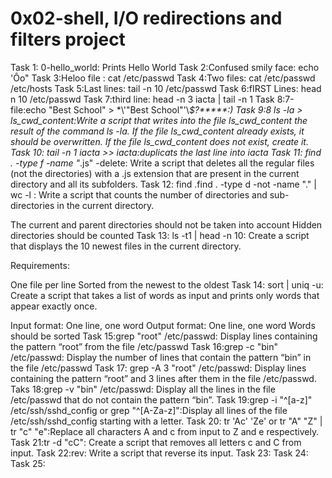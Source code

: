 # 0x02-shell, I/O redirections and filters project
Task 1: 0-hello_world: Prints Hello World
Task 2:Confused smily face: echo 'Ôo"
Task 3:Heloo file : cat /etc/passwd
Task 4:Two files: cat /etc/passwd /etc/hosts
Task 5:Last lines: tail -n 10 /etc/passwd
Task 6:fIRST Lines: head n 10 /etc/passwd
Task 7:third line: head -n 3 iacta | tail -n 1
Task 8:7-file:echo "Best School" > \*\\'"Best School"\'\\*$\?\*\*\*\*\*:)
Task 9:8 ls -la > ls_cwd_content:Write a script that writes into the file ls_cwd_content the result of the command ls -la. If the file ls_cwd_content already exists, it should be overwritten. If the file ls_cwd_content does not exist, create it.
Task 10: tail -n 1 iacta >> iacta:duplicats the last line into iacta
Task 11: find . -type f -name "*.js" -delete: Write a script that deletes all the regular files (not the directories) with a .js extension that are present in the current directory and all its subfolders.
Task 12: find .find . -type d -not -name "." | wc -l : Write a script that counts the number of directories and sub-directories in the current directory.

The current and parent directories should not be taken into account
Hidden directories should be counted
Task 13: ls -t1 | head -n 10: Create a script that displays the 10 newest files in the current directory.

Requirements:

One file per line
Sorted from the newest to the oldest
Task 14: sort | uniq -u: Create a script that takes a list of words as input and prints only words that appear exactly once.

Input format: One line, one word
Output format: One line, one word
Words should be sorted
Task 15:grep "root" /etc/passwd: Display lines containing the pattern “root” from the file /etc/passwd
Task 16:grep -c "bin" /etc/passwd: Display the number of lines that contain the pattern “bin” in the file /etc/passwd
Task 17: grep -A 3 "root" /etc/passwd: Display lines containing the pattern “root” and 3 lines after them in the file /etc/passwd.
Taks 18:grep -v "bin" /etc/passwd: Display all the lines in the file /etc/passwd that do not contain the pattern “bin”.
Task 19:grep -i "^[a-z]" /etc/ssh/sshd_config or grep "^[A-Za-z]":Display all lines of the file /etc/ssh/sshd_config starting with a letter.
Task 20: tr 'Ac' 'Ze' or tr "A" "Z" | tr "c" "e":Replace all characters A and c from input to Z and e respectively.
Task 21:tr -d "cC": Create a script that removes all letters c and C from input.
Task 22:rev: Write a script that reverse its input.
Task 23:
Task 24:
Task 25:

